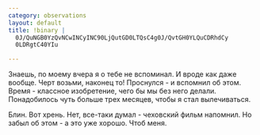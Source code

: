 ```yaml
--- 
category: observations
layout: default
title: !binary |
  0J/QuNGB0YzQvNCwINCyINC90LjQutGD0LTQsC4g0J/QvtGH0YLQuCDRhdCy
  0LDRgtC40YIu

---
```

Знаешь, по моему вчера я о тебе не вспоминал. И вроде как даже вообще. Черт возьми, наконец то!
Проснулся - и вспомнил об этом. Время - классное изобретение, чего бы мы без него делали.
Понадобилось чуть больше трех месяцев, чтобы я стал вылечиваться.

Блин. Вот хрень. Нет, все-таки думал - чеховский фильм напомнил. Но забыл об этом - а это уже хорошо.
Чтоб меня.
